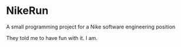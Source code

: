 # NikeRun
A small programming project for a Nike software engineering position

They told me to have fun with it.  I am.

